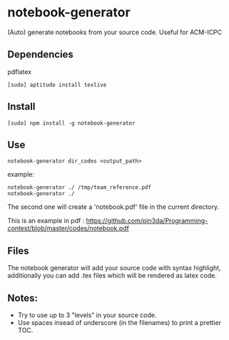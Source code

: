 # notebook-generator
(Auto) generate notebooks from your source code. Useful for ACM-ICPC


## Dependencies
pdflatex

    [sudo] aptitude install texlive

## Install

    [sudo] npm install -g notebook-generator

## Use

    notebook-generator dir_codes <output_path>

example:

    notebook-generator ./ /tmp/team_reference.pdf
    notebook-generator ./

The second one will create a 'notebook.pdf' file in the current directory.

This is an example in pdf : https://github.com/pin3da/Programming-contest/blob/master/codes/notebook.pdf


## Files

The notebook generator will add your source code with syntax highlight, additionally
you can add .tex files which will be rendered as latex code.

## Notes:

- Try to use up to 3 "levels" in your source code.
- Use spaces insead of underscore (in the filenames) to print a prettier TOC.
